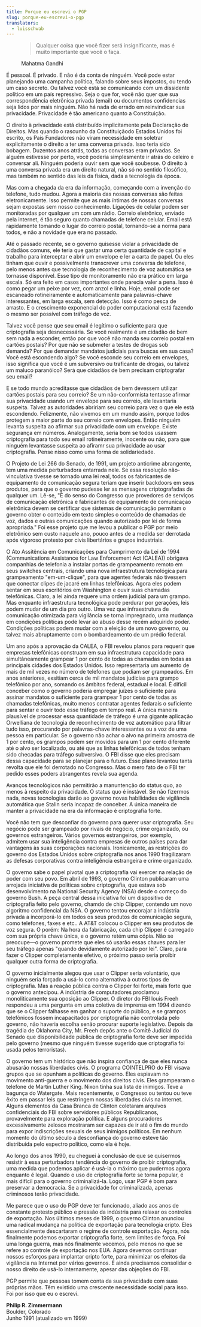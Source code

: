 ```yaml
---
title: Porque eu escrevi o PGP
slug: porque-eu-escrevi-o-pgp
translators:
  - luisschwab
---
```


<figure>
  <blockquote>
    <p>Qualquer coisa que você fizer será insignificante, mas é muito importante que você o faça.
  </blockquote>
  <figcaption>Mahatma Gandhi</figcaption>
</figure>

É pessoal. É privado. E não é da conta de ninguém. Você pode estar planejando uma campanha política, falando sobre seus impostos, ou tendo um caso secreto. Ou talvez você está se comunicando com um dissidente político em um país repressivo. Seja o que for, você não quer que sua correspondência eletrônica privada (email) ou documentos confidencias seja lidos por mais ninguém. Não há nada de errado em reinvindicar sua privacidade. Privacidade é tão americano quanto a Constituição.

O direito à privacidade está distribuído implicitamente pela Declaração de Direitos. Mas quando o rascunho da Constituiçãodo Estados Unidos foi escrito, os Pais Fundadores não viram necessidade em soletrar explicitamente o direito a ter uma conversa privada. Isso teria sido bobagem. Duzentos anos atrás, todas as conversas eram privadas. Se alguém estivesse por perto, você poderia simplesmente ir atrás do celeiro e conversar ali. Ninguém poderia ouvir sem que você soubesse. O direito à uma conversa privada era um direito natural, não só no sentido filosófico, mas também no sentido das leis da física, dada a tecnologia da época.

Mas com a chegada da era da informação, começando com a invenção do telefone, tudo mudou. Agora a maioria das nossas conversas são feitas eletronicamente. Isso permite que as mais íntimas de nossas conversas sejam expostas sem nosso conhecimento. Ligações de celular podem ser monitoradas por qualquer um com um rádio. Correio eletrônico, enviado pela internet, é tão seguro quanto chamadas de telefone celular. Email está rapidamente tomando o lugar do correio postal, tornando-se a norma para todos, e não a novidade que era no passado.

Até o passado recente, se o governo quisesse violar a privacidade de cidadãos comuns, ele teria que gastar uma certa quantidade de capital e trabalho para interceptar e abrir um envelope e ler a carta de papel. Ou eles tinham que ouvir e possivelmente transcrever uma conversa de telefone, pelo menos antes que tecnologia de reconhecimento de voz automática se tornasse disponível. Esse tipo de monitoramento não era prático em larga escala. Só era feito em casos importantes onde parecia valer a pena. Isso é como pegar um peixe por vez, com anzol e linha. Hoje, email pode ser escaneado rotineiramente e automaticamente para palavras-chave interessantes, em larga escala, sem detecção. Isso é como pesca de arrasto. E o crescimento exponencial do poder computacional está fazendo o mesmo ser possível com tráfego de voz.

Talvez você pense que seu email é legítimo o suficiente para que criptografia seja desnecessária. Se você realmente é um cidadão de bem sem nada a esconder, então por que você não manda seu correio postal em cartões postais? Por que não se submeter a testes de drogas sob demanda? Por que demandar mandatos judiciais para buscas em sua casa? Você está escondendo algo? Se você esconde seu correio em envelopes, isso significa que você é um subversivo ou traficante de drogas, ou talvez um maluco paranóico? Será que cidadãos de bem precisam criptografar seu email?

E se todo mundo acreditasse que cidadãos de bem devessem utilizar cartões postais para seu correio? Se um não-conformista tentasse afirmar sua privacidade usando um envelope para seu correio, ele levantaria suspeita. Talvez as autoridades abririam seu correio para vez o que ele está escondendo. Felizmente, não vivemos em um mundo assim, porque todos protegem a maior parte do seu correio com envelopes. Então ninguém levanta suspeita ao afirmar sua privacidade com um envelope. Existe segurança em números. Analogamente, seria bom se todos usassem criptografia para todo seu email rotineiramente, inocente ou não, para que ninguém levantasse suspeita ao afiramr sua privacidade ao usar criptografia. Pense nisso como uma forma de solidariedade.

O Projeto de Lei 266 do Senado, de 1991, um projeto anticrime abrangente, tem uma medida perturbadora entarrada nele. Se essa resolução não-vinculativa tivesse se tornado uma lei real, todos os fabricantes de equipamento de comunicação segura teriam que inserir backdoors em seus produtos, para que o governo pudesse ler as mensagens criptografadas de qualquer um. Lê-se, "É do senso do Congresso que provedores de serviços de comunicação eletrônica e fabricantes de equipamento de comunicaçao eletrônica devem se certificar que sistemas de comunicação permitam o governo obter o conteúdo em texto simples o conteúdo de chamadas de voz, dados e outras comunicações quando autorizado por lei de forma apropriada." Foi esse projeto que me levou a publicar o PGP por meio eletrônico sem custo naquele ano, pouco antes de a medida ser derrotada após vigoroso protesto por civis libertários e grupos industriais.

O Ato Assitência em Comunicações para Cumprimento da Lei de 1994 (Communications Assistance for Law Enforcement Act (CALEA)) obrigava companhias de telefonia a instalar portas de grampeamento remoto em seus switches centrais, criando uma nova infraestrutura tecnológica para grampeamento "em-um-clique", para que agentes federais não tivessem que conectar clipes de jacaré em linhas telefônicas. Agora eles podem sentar em seus escritórios em Washington e ouvir suas chamadas telefônicas. Claro, a lei ainda requere uma ordem judicial para um grampo. Mas enquanto infraestrutura tecnológica pode perdurar por gerações, leis podem mudar de um dia pro outro. Uma vez que infraestrutura de comunicação otimizada para vigilância se torna impregnado, uma mudança em condições políticas pode levar ao abuso desse recém adquirido poder. Condições políticas podem mudar com a eleição de um novo governo, ou talvez mais abruptamente com o bombardeamento de um prédio federal.

Um ano após a aprovação da CALEA, o FBI revelou planos para requerir que empresas telefônicas construam em sua infraestrutura capacidade para simultâneamente grampear 1 por cento de todas as chamadas em todas as principais cidades dos Estados Unidos. Isso representaria um aumento de mais de mil vezes no número de telefones que podiam ser grampeados. Em anos anteriores, exsitiam cerca de mil mandatos judicias para grampo telefônico por ano, somando os âmbitos federal, estadual e local. É difícil conceber como o governo poderia empregar juízes o suficiente para assinar mandatos o suficiente para grampear 1 por cento de todas as chamadas telefônicas, muito menos contratar agentes fedarais o suficiente para sentar e ouvir todo esse tráfego em tempo real. A única maneira plausível de processar essa quantidade de tráfego é uma gigante aplicação Orwelliana de tecnologia de reconhecimento de voz automático para filtrar tudo isso, procurando por palavras-chave interessantes ou a voz de uma pessoa em particular. Se o governo não achar o alvo na primeira amostra de 1 por cento, os grampos podem ser movidos para um 1 por cento diferente até o alvo ser localizado, ou até que as linhas telefônicas de todos tenham sido checadas para tráfego subversivo. O FBI disse que eles precisam dessa capacidade para se planejar para o futuro. Esse plano levantou tanta revolta que ele foi derrotado no Congresso. Mas o mero fato de o FBI ter pedido esses poders abrangentes revela sua agenda.

Avanços tecnológicos não permitirão a manuntenção do status quo, ao menos à respeito da privacidade. O status quo é instável. Se não fizermos nada, novas tecnologias darão ao governo novas habilidades de vigilância automática que Stalin seria incapaz de conceber. A única maneira de manter a privacidade na era da informação é criptografia forte.

Você não tem que desconfiar do governo para querer usar criptografia. Seu negócio pode ser grampeado por rivais de negócio, crime organizado, ou governos estrangeiros. Vários governos estrangeiros, por exemplo, admitem usar sua inteligência contra empresas de outros países para dar vantagens às suas corporações nacionais. Ironicamente, as restrições do governo dos Estados Unidos sobre criptografia nos anos 1990 fragilizaram as defesas corporativas contra inteligência estrangeira e crime organizado.

O governo sabe o papel pivotal que a criptografia vai exercer na relação de poder com seu povo. Em abril de 1993, o governo Clinton publicaram uma arrojada iniciativa de políticas sobre criptografia, que estava sob desenvolvimento na National Security Agency (NSA) desde o começo do governo Bush. A peça central dessa iniciativa foi um dispositivo de criptografia feito pelo governo, chamdo de chip Clipper, contendo um novo algoritmo confidencial da NSA. O governo tentou encorajar a indústria privada a incorporá-lo em todos os seus produtos de comunicação segura, como telefones, faxes e etc.. A AT&T colocou o Clipper em seu produtos de voz segura. O porém: Na hora da fabricação, cada chip Clipper é carregado com sua própria chave única, e o governo retém uma cópia. Não se preocupe—o governo promete que eles só usarão essas chaves para ler seu tráfego apenas "quando devidamente autorizado por lei". Claro, para fazer o Clipper completamente efetivo, o próximo passo seria proibir qualquer outra forma de criptografia.

O governo inicialmente alegou que usar o Clipper seria voluntário, que ninguém seria forçado a usá-lo como alternativa à outros tipos de criptografia. Mas a reação pública contra o Clipper foi forte, mais forte que o governo antecipou. A indústria de computadores proclamou monoliticamente sua oposição ao Clipper. O diretor do FBI louis Freeh respondeu a uma pergunta em uma coletiva de imprensa em 1994 dizendo que se o Clipper falhasse em ganhar o suporte do público, e se grampos telefônicos fossem incapacitados por criptografia não controlada pelo governo, não haveria escolha senão procurar suporte legislativo. Depois da tragédia de Oklahoma City, Mr. Freeh depôs ante o Comitê Judicial do Senado que disponibilidade pública de criptografia forte deve ser impedida pelo governo (mesmo que ninguém tivesse sugerido que criptografia foi usada pelos terroristas).

O governo tem um histórico que não inspira confiança de que eles nunca abusarão nossas liberdades civis. O programa COINTELPRO do FBI visava grupos que se opunham a políticas do governo. Eles espiavam no movimento anti-guerra e o movimento dos direitos civis. Eles grampearam o telefone de Martin Luther King. Nixon tinha sua lista de inimigos. Teve a bagunça do Watergate. Mais recentemente, o Congresso ou tentou ou teve êxito em passar leis que restringem nossas liberdades civis na internet. Alguns elementos da Casa Branca de Clinton coletaram arquivos confidenciais do FBI sobre servidores públicos Republicanos, provavelmente para exploração política. E alguns procuradores excessivamente zelosos mostraram ser capazes de ir até o fim do mundo para expor indiscrições sexuais de seus inimigos políticos. Em nenhum momento do último século a desconfiança do governo esteve tão distribuída pelo espectro político, como ela é hoje.

Ao longo dos anos 1990, eu cheguei à conclusão de que se quisermos resistir à essa perturbadora tendência do governo de proibir criptografia, uma medida que podemos aplicar é usá-la o máximo que pudermos agora enquanto é legal. Quando o uso de criptografia forte se torna popular, é mais difícil para o governo criminalizá-la. Logo, usar PGP é bom para preservar a democracia. Se a privacidade for criminalizada, apenas criminosos terão privacidade.

Me parece que o uso do PGP deve ter funcionado, aliado aos anos de constante protesto público e pressão da indústria para relaxar os controles de exportação. Nos últimos meses de 1999, o governo Clinton anunciou uma radical mudança na política de exportação para tecnologia cripto. Eles essencialmente descartaram o regime de controle exportação. Agora, nós finalmente podemos exportar criptografia forte, sem limites de força. Foi uma longa guerra, mas nós finalmente vecemos, pelo menos no que se refere ao controle de exportação nos EUA. Agora devemos continuar nossos esforços para implantar cripto forte, para minimizar os efeitos da vigilância na Internet por vários governos. E ainda precisamos consolidar o nosso direito de usá-lo internamente, apesar das objeções do FBI.

PGP permite que pessoas tomem conta da sua privacidade com suas próprias mãos. Têm existido uma crescente necessidade social para isso. Foi por isso que eu o escrevi.

**Philip R. Zimmermann**\
Boulder, Colorado\
Junho 1991 (atualizado em 1999)
